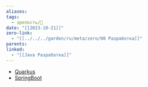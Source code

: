 ```yaml
---
aliases: 
tags:
  - зрелость/🌱
date: "[[2023-10-21]]"
zero-link:
  - "[[../../../garden/ru/meta/zero/00 Разработка]]"
parents: 
linked:
  - "[[Java Разработка]]"
---
```

- [Quarkus](Quarkus.md)
- [SpringBoot](SpringBoot.md)